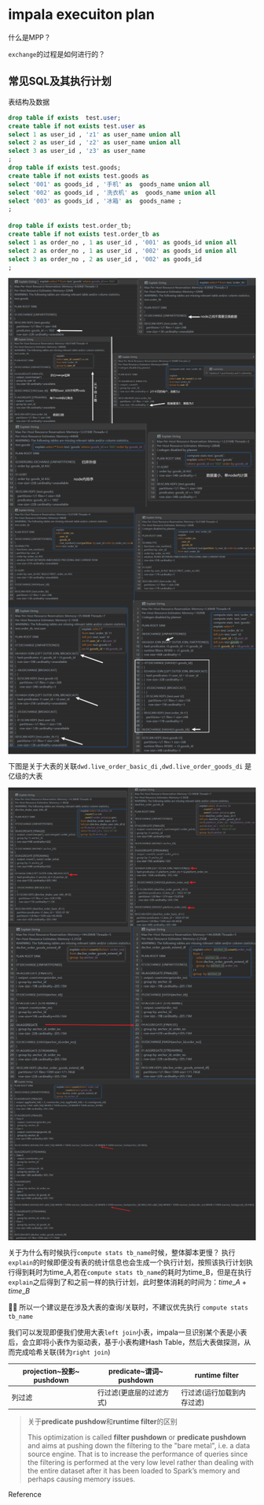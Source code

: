 # impala execuiton plan

什么是MPP？



`exchange`的过程是如何进行的？



## 常见SQL及其执行计划

表结构及数据

```sql
drop table if exists  test.user;
create table if not exists test.user as
select 1 as user_id , 'z1' as user_name union all
select 2 as user_id , 'z2' as user_name union all
select 3 as user_id , 'z3' as user_name
;
drop table if exists test.goods;
create table if not exists test.goods as
select '001' as goods_id , '手机' as  goods_name union all
select '002' as goods_id , '洗衣机' as  goods_name union all
select '003' as goods_id , '冰箱' as  goods_name ;
;

drop table if exists test.order_tb;
create table if not exists test.order_tb as
select 1 as order_no , 1 as user_id , '001' as goods_id union all
select 2 as order_no , 1 as user_id , '002' as goods_id union all
select 3 as order_no , 2 as user_id , '002' as goods_id
;
```



<img src="./img/imp/01.jpg" width = "100%" height = "30%" alt="图片名称" align=center />



<img src="./img/imp/02.jpg" width = "100%" height = "30%" alt="图片名称" align=center />



<img src="./img/imp/03.jpg" width = "100%" height = "30%" alt="图片名称" align=center />



<img src="./img/imp/04.jpg" width = "100%" height = "30%" alt="图片名称" align=center />



<img src="./img/imp/05.jpg" width = "100%" height = "30%" alt="图片名称" align=center />



下图是关于大表的关联`dwd.live_order_basic_di` ,`dwd.live_order_goods_di` 是亿级的大表

<img src="./img/imp/06.jpg" width = "100%" height = "30%" alt="图片名称" align=center />



<img src="./img/imp/07.jpg" width = "100%" height = "30%" alt="图片名称" align=center />



<img src="./img/imp/09.jpg" width = "100%" height = "30%" alt="图片名称" align=center />





关于为什么有时候执行`compute stats tb_name`时候，整体脚本更慢？
执行`explain`的时候即便没有表的统计信息也会生成一个执行计划，按照该执行计划执行得到耗时为time_A,若在`compute stats tb_name`的耗时为time_B，但是在执行`explain`之后得到了和之前一样的执行计划，此时整体消耗的时间为：$time\_A + time\_B$

:tipping_hand_man: 所以一个建议是在涉及大表的查询/关联时，不建议优先执行 `compute stats tb_name`







我们可以发现即便我们使用大表`left join`小表，impala一旦识别某个表是小表后，会立即将小表作为驱动表，基于小表构建Hash Table，然后大表做探测，从而完成哈希关联(转为`right join`)



| projection~投影~ pushdown | predicate~谓词~ pushdown | runtime filter             |
| ------------------------- | ------------------------ | -------------------------- |
| 列过滤                    | 行过滤(更底层的过滤方式) | 行过滤(运行加载到内存过滤) |

> 关于**predicate pushdow**和**runtime filter**的区别
>
> This optimization is called **filter pushdown** or **predicate pushdown** and aims at pushing down the filtering to the "bare metal", i.e. a data source engine. That is to increase the performance of queries since the filtering is performed at the very low level rather than dealing with the entire dataset after it has been loaded to Spark’s memory and perhaps causing memory issues.



















Reference

[^1]:https://conferences.oreilly.com/strata/strata-ca-2018/cdn.oreillystatic.com/en/assets/1/event/269/How%20to%20use%20Impala_s%20query%20plan%20and%20profile%20to%20fix%20performance%20issues%20Presentation.pdf



